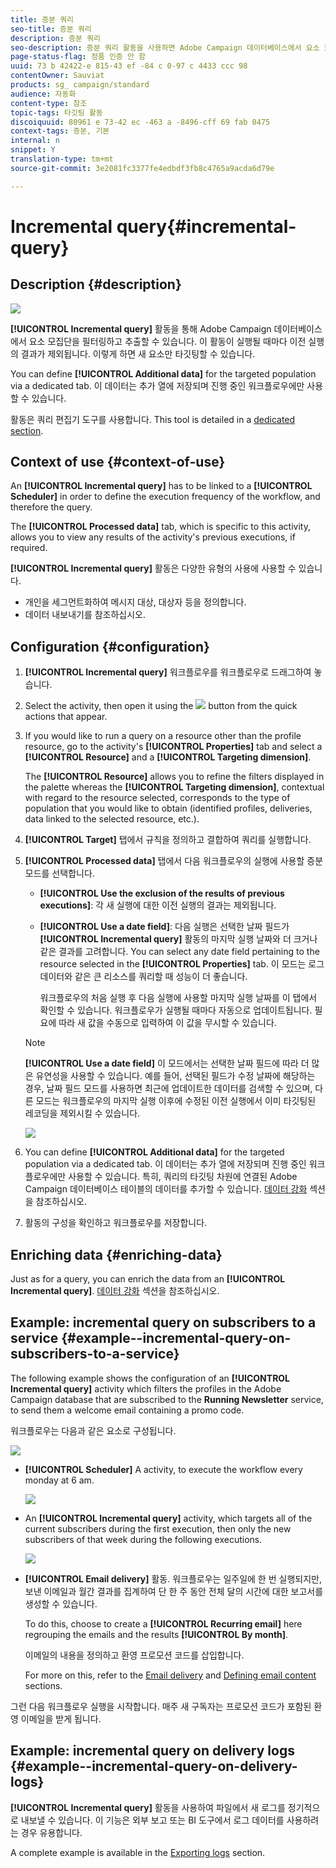 ```yaml
---
title: 증분 쿼리
seo-title: 증분 쿼리
description: 증분 쿼리
seo-description: 증분 쿼리 활동을 사용하면 Adobe Campaign 데이터베이스에서 요소 모집단을 필터링하고 추출할 수 있습니다.
page-status-flag: 정품 인증 안 함
uuid: 73 b 42422-e 815-43 ef -84 c 0-97 c 4433 ccc 98
contentOwner: Sauviat
products: sg_ campaign/standard
audience: 자동화
content-type: 참조
topic-tags: 타깃팅 활동
discoiquuid: 80961 e 73-42 ec -463 a -8496-cff 69 fab 0475
context-tags: 증분, 기본
internal: n
snippet: Y
translation-type: tm+mt
source-git-commit: 3e2081fc3377fe4edbdf3fb8c4765a9acda6d79e

---
```



# Incremental query{#incremental-query}

## Description {#description}

![](assets/incremental.png)

**[!UICONTROL Incremental query]** 활동을 통해 Adobe Campaign 데이터베이스에서 요소 모집단을 필터링하고 추출할 수 있습니다. 이 활동이 실행될 때마다 이전 실행의 결과가 제외됩니다. 이렇게 하면 새 요소만 타깃팅할 수 있습니다.

You can define **[!UICONTROL Additional data]** for the targeted population via a dedicated tab. 이 데이터는 추가 열에 저장되며 진행 중인 워크플로우에만 사용할 수 있습니다.

활동은 쿼리 편집기 도구를 사용합니다. This tool is detailed in a [dedicated section](../../automating/using/editing-queries.md#about-query-editor).

## Context of use {#context-of-use}

An **[!UICONTROL Incremental query]** has to be linked to a **[!UICONTROL Scheduler]** in order to define the execution frequency of the workflow, and therefore the query.

The **[!UICONTROL Processed data]** tab, which is specific to this activity, allows you to view any results of the activity's previous executions, if required.

**[!UICONTROL Incremental query]** 활동은 다양한 유형의 사용에 사용할 수 있습니다.

* 개인을 세그먼트화하여 메시지 대상, 대상자 등을 정의합니다.
* 데이터 내보내기를 참조하십시오.

## Configuration {#configuration}

1. **[!UICONTROL Incremental query]** 워크플로우를 워크플로우로 드래그하여 놓습니다.
1. Select the activity, then open it using the ![](assets/edit_darkgrey-24px.png) button from the quick actions that appear.
1. If you would like to run a query on a resource other than the profile resource, go to the activity's **[!UICONTROL Properties]** tab and select a **[!UICONTROL Resource]** and a **[!UICONTROL Targeting dimension]**.

   The **[!UICONTROL Resource]** allows you to refine the filters displayed in the palette whereas the **[!UICONTROL Targeting dimension]**, contextual with regard to the resource selected, corresponds to the type of population that you would like to obtain (identified profiles, deliveries, data linked to the selected resource, etc.).

1. **[!UICONTROL Target]** 탭에서 규칙을 정의하고 결합하여 쿼리를 실행합니다.
1. **[!UICONTROL Processed data]** 탭에서 다음 워크플로우의 실행에 사용할 증분 모드를 선택합니다.

   * **[!UICONTROL Use the exclusion of the results of previous executions]**: 각 새 실행에 대한 이전 실행의 결과는 제외됩니다.
   * **[!UICONTROL Use a date field]**: 다음 실행은 선택한 날짜 필드가 **[!UICONTROL Incremental query]** 활동의 마지막 실행 날짜와 더 크거나 같은 결과를 고려합니다. You can select any date field pertaining to the resource selected in the **[!UICONTROL Properties]** tab. 이 모드는 로그 데이터와 같은 큰 리소스를 쿼리할 때 성능이 더 좋습니다.

      워크플로우의 처음 실행 후 다음 실행에 사용할 마지막 실행 날짜를 이 탭에서 확인할 수 있습니다. 워크플로우가 실행될 때마다 자동으로 업데이트됩니다. 필요에 따라 새 값을 수동으로 입력하여 이 값을 무시할 수 있습니다.
   >[!NOTE]
   >
   >**[!UICONTROL Use a date field]** 이 모드에서는 선택한 날짜 필드에 따라 더 많은 유연성을 사용할 수 있습니다. 예를 들어, 선택된 필드가 수정 날짜에 해당하는 경우, 날짜 필드 모드를 사용하면 최근에 업데이트한 데이터를 검색할 수 있으며, 다른 모드는 워크플로우의 마지막 실행 이후에 수정된 이전 실행에서 이미 타깃팅된 레코딩을 제외시킬 수 있습니다.

   ![](assets/incremental_query_usedatefield.png)

1. You can define **[!UICONTROL Additional data]** for the targeted population via a dedicated tab. 이 데이터는 추가 열에 저장되며 진행 중인 워크플로우에만 사용할 수 있습니다. 특히, 쿼리의 타깃팅 차원에 연결된 Adobe Campaign 데이터베이스 테이블의 데이터를 추가할 수 있습니다. [데이터 강화](../../automating/using/query.md#enriching-data) 섹션을 참조하십시오.
1. 활동의 구성을 확인하고 워크플로우를 저장합니다.

## Enriching data {#enriching-data}

Just as for a query, you can enrich the data from an **[!UICONTROL Incremental query]**. [데이터 강화](../../automating/using/query.md#enriching-data) 섹션을 참조하십시오.

## Example: incremental query on subscribers to a service {#example--incremental-query-on-subscribers-to-a-service}

The following example shows the configuration of an **[!UICONTROL Incremental query]** activity which filters the profiles in the Adobe Campaign database that are subscribed to the **Running Newsletter** service, to send them a welcome email containing a promo code.

워크플로우는 다음과 같은 요소로 구성됩니다.

![](assets/incremental_query_example1.png)

* **[!UICONTROL Scheduler]** A activity, to execute the workflow every monday at 6 am.

   ![](assets/incremental_query_example2.png)

* An **[!UICONTROL Incremental query]** activity, which targets all of the current subscribers during the first execution, then only the new subscribers of that week during the following executions.

   ![](assets/incremental_query_example3.png)

* **[!UICONTROL Email delivery]** 활동. 워크플로우는 일주일에 한 번 실행되지만, 보낸 이메일과 월간 결과를 집계하여 단 한 주 동안 전체 달의 시간에 대한 보고서를 생성할 수 있습니다.

   To do this, choose to create a **[!UICONTROL Recurring email]** here regrouping the emails and the results **[!UICONTROL By month]**.

   이메일의 내용을 정의하고 환영 프로모션 코드를 삽입합니다.

   For more on this, refer to the [Email delivery](../../automating/using/email-delivery.md) and [Defining email content](../../designing/using/about-personalization.md) sections.

그런 다음 워크플로우 실행을 시작합니다. 매주 새 구독자는 프로모션 코드가 포함된 환영 이메일을 받게 됩니다.

## Example: incremental query on delivery logs {#example--incremental-query-on-delivery-logs}

**[!UICONTROL Incremental query]** 활동을 사용하여 파일에서 새 로그를 정기적으로 내보낼 수 있습니다. 이 기능은 외부 보고 또는 BI 도구에서 로그 데이터를 사용하려는 경우 유용합니다.

A complete example is available in the [Exporting logs](../../automating/using/exporting-logs.md) section.
